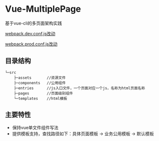 # Vue-MultiplePage
基于vue-cli的多页面架构实践

[webpack.dev.conf.js改动](https://github.com/littleshe/Vue-MultiplePage/blob/master/build/webpack.dev.conf.js#L16)

[webpack.prod.conf.js改动](https://github.com/littleshe/Vue-MultiplePage/blob/master/build/webpack.prod.conf.js#L23)

## 目录结构

```
└─src
    ├─assets       //资源文件
    ├─components   //公用组件
    ├─entries      //js入口文件，一个页面对应一个js，名称为html页面名称
    ├─pages        //页面级别组件
    └─templates    //html模板
```

## 主要特性

- 保持vue单文件组件写法
- 提供模板支持，查找路径如下：具体页面模板 -> 业务公用模板 -> 默认模板